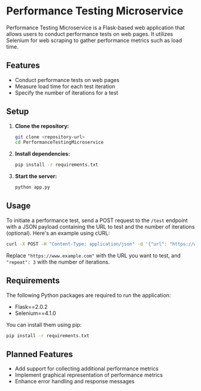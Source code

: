 # Performance Testing Microservice

Performance Testing Microservice is a Flask-based web application that allows users to conduct performance tests on web pages. It utilizes Selenium for web scraping to gather performance metrics such as load time.

## Features

- Conduct performance tests on web pages
- Measure load time for each test iteration
- Specify the number of iterations for a test

## Setup

1. **Clone the repository:**
   ```bash
   git clone <repository-url>
   cd PerformanceTestingMicroservice
   ```

2. **Install dependencies:**
   ```bash
   pip install -r requirements.txt
   ```

3. **Start the server:**
   ```bash
   python app.py
   ```

## Usage

To initiate a performance test, send a POST request to the `/test` endpoint with a JSON payload containing the URL to test and the number of iterations (optional). Here's an example using cURL:

```bash
curl -X POST -H "Content-Type: application/json" -d '{"url": "https://www.example.com", "repeat": 3}' http://127.0.0.1:5000/test
```

Replace `"https://www.example.com"` with the URL you want to test, and `"repeat": 3` with the number of iterations.

## Requirements

The following Python packages are required to run the application:

- Flask==2.0.2
- Selenium==4.1.0

You can install them using pip:

```bash
pip install -r requirements.txt
```

## Planned Features

- Add support for collecting additional performance metrics
- Implement graphical representation of performance metrics
- Enhance error handling and response messages
